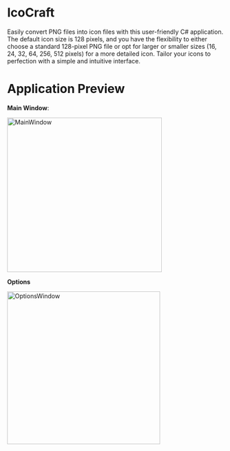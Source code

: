 # IcoCraft
Easily convert PNG files into icon files with this user-friendly C# application. The default icon size is 128 pixels, and you have the flexibility to either choose a standard 128-pixel PNG file or opt for larger or smaller sizes (16, 24, 32, 64, 256, 512 pixels) for a more detailed icon. Tailor your icons to perfection with a simple and intuitive interface.

# Application Preview
**Main Window**:

<img width="359" alt="MainWindow" src="https://github.com/TwwcTech/IcoCraft/assets/71518263/f27f265d-4060-4965-a6b7-30bc3b3714f1">

**Options**

<img width="355" alt="OptionsWindow" src="https://github.com/TwwcTech/IcoCraft/assets/71518263/2167e70b-f70a-4d11-a6ab-c01d5ba8c3f5">
